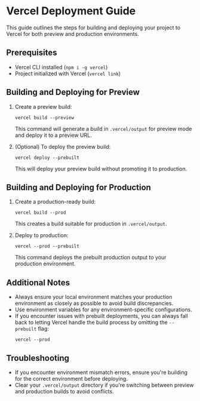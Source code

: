 # Vercel Deployment Guide

This guide outlines the steps for building and deploying your project to Vercel for both preview and production environments.

## Prerequisites

- Vercel CLI installed (`npm i -g vercel`)
- Project initialized with Vercel (`vercel link`)

## Building and Deploying for Preview

1. Create a preview build:

   ```
   vercel build --preview
   ```

   This command will generate a build in `.vercel/output` for preview mode and deploy it to a preview URL.

2. (Optional) To deploy the preview build:
   ```
   vercel deploy --prebuilt
   ```
   This will deploy your preview build without promoting it to production.

## Building and Deploying for Production

1. Create a production-ready build:

   ```
   vercel build --prod
   ```

   This creates a build suitable for production in `.vercel/output`.

2. Deploy to production:
   ```
   vercel --prod --prebuilt
   ```
   This command deploys the prebuilt production output to your production environment.

## Additional Notes

- Always ensure your local environment matches your production environment as closely as possible to avoid build discrepancies.
- Use environment variables for any environment-specific configurations.
- If you encounter issues with prebuilt deployments, you can always fall back to letting Vercel handle the build process by omitting the `--prebuilt` flag:
  ```
  vercel --prod
  ```

## Troubleshooting

- If you encounter environment mismatch errors, ensure you're building for the correct environment before deploying.
- Clear your `.vercel/output` directory if you're switching between preview and production builds to avoid conflicts.
